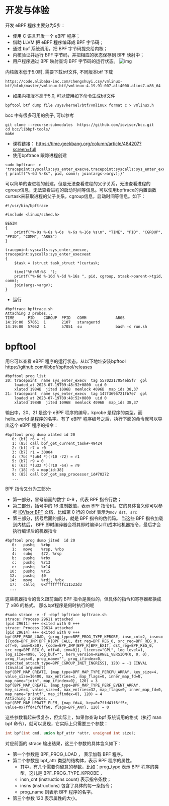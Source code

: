# 开发与体验
开发 eBPF 程序主要分为5步：
- 使用 C 语言开发一个 eBPF 程序；
- 借助 LLVM 把 eBPF 程序编译成 BPF 字节码；
- 通过 bpf 系统调用，把 BPF 字节码提交给内核；
- 内核验证并运行 BPF 字节码，并把相应的状态保存到 BPF 映射中；
- 用户程序通过 BPF 映射查询 BPF 字节码的运行状态。
![img](https://www.brendangregg.com/eBPF/linux_ebpf_internals.png)

内核版本低于5.0时, 需要下载btf文件, 不同版本btf 下载
``` shell
https://code.alibaba-inc.com/chengshuyi.csy/vmlinux-btf/blob/master/vmlinux-btf/vmlinux-4.19.91-007.ali4000.alios7.x86_64
```
- 如果内核版本高于5.0, 可以使用如下命令生成btf文件
``` shell
bpftool btf dump file /sys/kernel/btf/vmlinux format c > vmlinux.h
```
bcc 中有很多可用的例子, 可以参考
``` shell
git clone --recurse-submodules  https://github.com/iovisor/bcc.git
cd bcc/libbpf-tools/
make
```
- 课程链接： https://time.geekbang.org/column/article/484207?screen=full
- 使用bpftrace 跟踪进程创建
``` shell
sudo bpftrace -e 'tracepoint:syscalls:sys_enter_execve,tracepoint:syscalls:sys_enter_execveat { printf("%-6d %-8s", pid, comm); join(args->argv);}'
```
可以简单的查进程的创建，但是无法查看进程的父子关系，无法查看进程的cgroup信息，无法查看进程的启动时间等信息。可以使用bpftrace的内置函数curtask来获取进程的父子关系，cgroup信息，启动时间等信息。如下：

``` shell bpftrace.sh
#!/usr/bin/bpftrace

#include <linux/sched.h>

BEGIN
{
    printf("%-9s %-6s %-6s  %-6s %-16s %s\n", "TIME", "PID", "CGROUP", "PPID", "COMM", "ARGS")
}

tracepoint:syscalls:sys_enter_execve,
tracepoint:syscalls:sys_enter_execveat
{
    $task = (struct task_struct *)curtask;

    time("%H:%M:%S  ");
    printf("%-6d %-16d %-6d %-16s ", pid, cgroup, $task->parent->tgid, comm);
    join(args->argv);
}
```
- 运行
``` shell
#bpftrace bpftrace.sh
Attaching 3 probes...
TIME      PID    CGROUP  PPID   COMM             ARGS
14:19:00  57051  1       2107   staragentd
14:19:00  57052  1       57051  su               bash -c run.sh
```

# bpftool
用它可以查看 eBPF 程序的运行状态。从以下地址安装bpftool https://github.com/libbpf/bpftool/releases
``` shell
#bpftool prog list
20: tracepoint  name sys_enter_execv  tag 55702217054eb5f7  gpl
	loaded_at 2023-07-19T09:48:52+0800  uid 0
	xlated 1984B  jited 1096B  memlock 4096B  map_ids 38,37
21: tracepoint  name sys_enter_execv  tag 147f3696721fb7e7  gpl
	loaded_at 2023-07-19T09:48:52+0800  uid 0
	xlated 1984B  jited 1096B  memlock 4096B  map_ids 38,37
```
输出中，20、21 是这个 eBPF 程序的编号，kprobe 是程序的类型，而 hello_world 是程序的名字。有了 eBPF 程序编号之后，执行下面的命令就可以导出这个 eBPF 程序的指令：
``` shell
#bpftool prog dump xlated id 20
   0: (bf) r6 = r1
   1: (85) call bpf_get_current_task#-49424
   2: (bf) r7 = r0
   3: (b7) r1 = 30004
   4: (7b) *(u64 *)(r10 -72) = r1
   5: (b7) r9 = 0
   6: (63) *(u32 *)(r10 -64) = r9
   7: (18) r8 = map[id:38]
   9: (85) call bpf_get_smp_processor_id#70272
   ... 
```
BPF 指令又分为三部分:
- 第一部分，冒号前面的数字 0-9 ，代表 BPF 指令行数；
- 第二部分，括号中的 16 进制数值，表示 BPF 指令码。它的具体含义你可以参考 [IOVisor BPF](https://github.com/iovisor/bpf-docs/blob/master/eBPF.md) 文档，比如第 0 行的 0xbf 表示为```mov dst, src ```
- 第三部分，括号后面的部分，就是 BPF 指令的伪代码。
当这些 BPF 指令加载到内核后， BPF 即时编译器会将其即时编译(JIT)成本地机器指令，最后才会执行编译后的机器指令
```shell
#bpftool prog dump jited  id 20
   0:	pushq	%rbp
   1:	movq	%rsp, %rbp
   4:	subq	$72, %rsp
   b:	pushq	%rbx
   c:	pushq	%r13
   e:	pushq	%r14
  10:	pushq	%r15
  12:	pushq	$0
  14:	movq	%rdi, %rbx
  17:	callq	0xffffffffc11523d3
  ...
``` 
这些机器指令的含义跟前面的 BPF 指令是类似的，但具体的指令和寄存器都换成了 x86 的格式。
那么bpf程序是何时执行的呢
``` shell
#sudo strace -v -f -ebpf bpftrace bpftrace.sh
strace: Process 29611 attached
[pid 29611] +++ exited with 0 +++
strace: Process 29614 attached
[pid 29614] +++ exited with 0 +++
bpf(BPF_PROG_LOAD, {prog_type=BPF_PROG_TYPE_KPROBE, insn_cnt=2, insns=[{code=BPF_JMP|BPF_K|BPF_CALL, dst_reg=BPF_REG_0, src_reg=BPF_REG_0, off=0, imm=0x50}, {code=BPF_JMP|BPF_K|BPF_EXIT, dst_reg=BPF_REG_0, src_reg=BPF_REG_0, off=0, imm=0}], license="GPL", log_level=1, log_size=4096, log_buf="", kern_version=KERNEL_VERSION(0, 0, 0), prog_flags=0, prog_name="", prog_ifindex=0, expected_attach_type=BPF_CGROUP_INET_INGRESS}, 120) = -1 EINVAL (Invalid argument)
bpf(BPF_MAP_CREATE, {map_type=BPF_MAP_TYPE_PERCPU_ARRAY, key_size=4, value_size=16400, max_entries=1, map_flags=0, inner_map_fd=0, map_name="join", map_ifindex=0}, 120) = 3
bpf(BPF_MAP_CREATE, {map_type=BPF_MAP_TYPE_PERF_EVENT_ARRAY, key_size=4, value_size=4, max_entries=32, map_flags=0, inner_map_fd=0, map_name="printf", map_ifindex=0}, 120) = 4
Attaching 3 probes...
bpf(BPF_MAP_UPDATE_ELEM, {map_fd=4, key=0x7ffd41f6ff5c, value=0x7ffd41f6ff60, flags=BPF_ANY}, 120) = 0
```
这些参数看起来很复杂，但实际上，如果你查询 bpf 系统调用的格式（执行 man bpf 命令），就可以发现，它实际上只需要三个参数：
``` c
int bpf(int cmd, union bpf_attr *attr, unsigned int size);
```
对应前面的 strace 输出结果，这三个参数的具体含义如下：
- 第一个参数是 BPF_PROG_LOAD ， 表示加载 BPF 程序。
- 第二个参数是 bpf_attr 类型的结构体，表示 BPF 程序的属性。
  - 其中，有几个需要你留意的参数，比如：prog_type 表示 BPF 程序的类型，这儿是 BPF_PROG_TYPE_KPROBE ，
  - insn_cnt (instructions count) 表示指令条数；
  - insns (instructions) 包含了具体的每一条指令；
  - prog_name 则表示 BPF 程序的名字。
- 第三个参数 120 表示属性的大小。